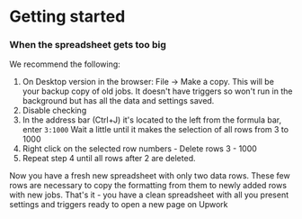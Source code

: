 # Getting started

### When the spreadsheet gets too big
We recommend the following:
1. On Desktop version in the browser: File -> Make a copy.
This will be your backup copy of old jobs. It doesn't have triggers so won't run in the background but has all the data and settings saved.
2. Disable checking
3. In the address bar (Ctrl+J) it's located to the left from the formula bar, enter `3:1000`
Wait a little until it makes the selection of all rows from 3 to 1000
4. Right click on the selected row  numbers - Delete rows 3 - 1000
5. Repeat step 4 until all rows after 2 are deleted.

Now you have a fresh new spreadsheet with only two data rows. These few rows are necessary to copy the formatting from them to newly added rows with new jobs.
That's it - you have a clean spreadsheet with all you present settings and triggers ready to open a new page on Upwork

